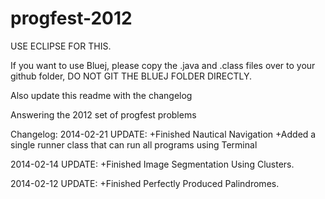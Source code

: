 progfest-2012
=============

USE ECLIPSE FOR THIS.

If you want to use Bluej, please copy the .java and .class files over to your github folder, DO NOT GIT THE BLUEJ FOLDER DIRECTLY.

Also update this readme with the changelog

Answering the 2012 set of progfest problems

Changelog:
2014-02-21 UPDATE:
+Finished Nautical Navigation
+Added a single runner class that can run all programs using Terminal

2014-02-14 UPDATE:
+Finished Image Segmentation Using Clusters.

2014-02-12 UPDATE:
+Finished Perfectly Produced Palindromes.
